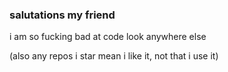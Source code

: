 ### salutations my friend

i am so fucking bad at code
look anywhere else

(also any repos i star mean i like it, not that i use it)

